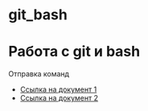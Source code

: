 # git_bash

# Работа с git и bash

Отправка команд
- [Ссылка на документ 1](https://drive.google.com/file/d/1dGTo5RXbOKe7lKOMZdxFM4QtsOZTOxtW/view?usp=share_link)
- [Ссылка на документ 2](https://drive.google.com/file/d/1bXAUjo8epo0XTu1WA8f_gcu6wbSquTG8/view?usp=share_link)
